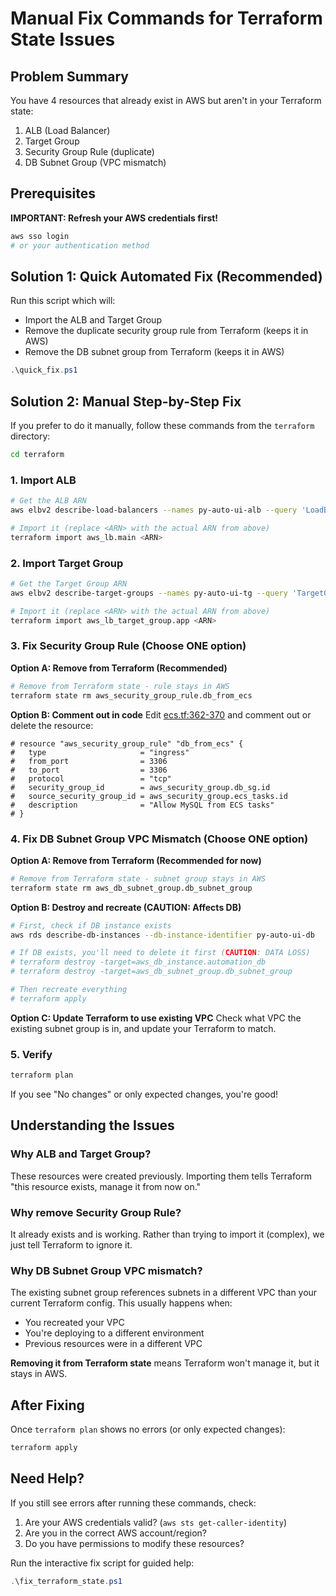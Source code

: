 # Manual Fix Commands for Terraform State Issues

## Problem Summary

You have 4 resources that already exist in AWS but aren't in your Terraform state:
1. ALB (Load Balancer)
2. Target Group
3. Security Group Rule (duplicate)
4. DB Subnet Group (VPC mismatch)

## Prerequisites

**IMPORTANT: Refresh your AWS credentials first!**
```bash
aws sso login
# or your authentication method
```

## Solution 1: Quick Automated Fix (Recommended)

Run this script which will:
- Import the ALB and Target Group
- Remove the duplicate security group rule from Terraform (keeps it in AWS)
- Remove the DB subnet group from Terraform (keeps it in AWS)

```powershell
.\quick_fix.ps1
```

## Solution 2: Manual Step-by-Step Fix

If you prefer to do it manually, follow these commands from the `terraform` directory:

```bash
cd terraform
```

### 1. Import ALB
```bash
# Get the ALB ARN
aws elbv2 describe-load-balancers --names py-auto-ui-alb --query 'LoadBalancers[0].LoadBalancerArn' --output text

# Import it (replace <ARN> with the actual ARN from above)
terraform import aws_lb.main <ARN>
```

### 2. Import Target Group
```bash
# Get the Target Group ARN
aws elbv2 describe-target-groups --names py-auto-ui-tg --query 'TargetGroups[0].TargetGroupArn' --output text

# Import it (replace <ARN> with the actual ARN from above)
terraform import aws_lb_target_group.app <ARN>
```

### 3. Fix Security Group Rule (Choose ONE option)

**Option A: Remove from Terraform (Recommended)**
```bash
# Remove from Terraform state - rule stays in AWS
terraform state rm aws_security_group_rule.db_from_ecs
```

**Option B: Comment out in code**
Edit [ecs.tf:362-370](terraform/ecs.tf#L362) and comment out or delete the resource:
```hcl
# resource "aws_security_group_rule" "db_from_ecs" {
#   type                     = "ingress"
#   from_port                = 3306
#   to_port                  = 3306
#   protocol                 = "tcp"
#   security_group_id        = aws_security_group.db_sg.id
#   source_security_group_id = aws_security_group.ecs_tasks.id
#   description              = "Allow MySQL from ECS tasks"
# }
```

### 4. Fix DB Subnet Group VPC Mismatch (Choose ONE option)

**Option A: Remove from Terraform (Recommended for now)**
```bash
# Remove from Terraform state - subnet group stays in AWS
terraform state rm aws_db_subnet_group.db_subnet_group
```

**Option B: Destroy and recreate (CAUTION: Affects DB)**
```bash
# First, check if DB instance exists
aws rds describe-db-instances --db-instance-identifier py-auto-ui-db

# If DB exists, you'll need to delete it first (CAUTION: DATA LOSS)
# terraform destroy -target=aws_db_instance.automation_db
# terraform destroy -target=aws_db_subnet_group.db_subnet_group

# Then recreate everything
# terraform apply
```

**Option C: Update Terraform to use existing VPC**
Check what VPC the existing subnet group is in, and update your Terraform to match.

### 5. Verify
```bash
terraform plan
```

If you see "No changes" or only expected changes, you're good!

## Understanding the Issues

### Why ALB and Target Group?
These resources were created previously. Importing them tells Terraform "this resource exists, manage it from now on."

### Why remove Security Group Rule?
It already exists and is working. Rather than trying to import it (complex), we just tell Terraform to ignore it.

### Why DB Subnet Group VPC mismatch?
The existing subnet group references subnets in a different VPC than your current Terraform config. This usually happens when:
- You recreated your VPC
- You're deploying to a different environment
- Previous resources were in a different VPC

**Removing it from Terraform state** means Terraform won't manage it, but it stays in AWS.

## After Fixing

Once `terraform plan` shows no errors (or only expected changes):

```bash
terraform apply
```

## Need Help?

If you still see errors after running these commands, check:
1. Are your AWS credentials valid? (`aws sts get-caller-identity`)
2. Are you in the correct AWS account/region?
3. Do you have permissions to modify these resources?

Run the interactive fix script for guided help:
```powershell
.\fix_terraform_state.ps1
```
